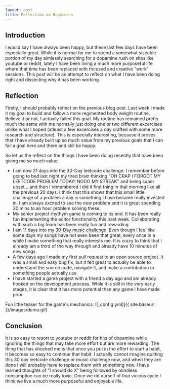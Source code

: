```yaml
---
layout: post
title: Reflection on Happiness
---
```


## Introduction

I would say I have always been happy, but these last few days have been especially great. While it is normal for me to spend a somewhat sizeable portion of my day aimlessly searching for a dopamine rush on sites like youtube or reddit, lately I have been living a much more purposeful life where that time has been replaced with focused and creative "work" sessions. This post will be an attempt to reflect on what I have been doing right and dissecting why it has been working.

## Reflection

Firstly, I should probably reflect on the previous blog post. Last week I made it my goal to build and follow a more regimented body weight routine. Believe it or not, I actually failed this goal. My routine has remained pretty much the same with me normally just doing one or two different excercises unlike what I hoped (atleast a few excercises a day crafted with some more research and structure). This is especially interesting, because it proves that I have already built up so much value from my previous goals that I can fail a goal here and there and still be happy. 

So let us the reflect on the things I have been doing recently that have been giving me so much value:
* I am now 21 days into the 30-Day leetcode challenge. I remember before going to bed last night my tired brain thinking "OH CRAP I FORGOT MY LEETCODE PROBLEM TODAY! NOOO MY STREAK" and being super upset... and then I remembered I did it first thing in that morning like all the previous 20 days. I think that this shows that this small little challenge of a problem a day is something I have became really invested in. I am always excited to see the new problem and it is great spending 30 mins to an hour problem solving these.
* My senior project rhythym game is coming to its end. It has been really fun implementing the editor functionality this past week. Collaborating with such a big team has been really fun and rewarding.
* I am 11 days into my [30-Day music challenge](https://www.youtube.com/watch?v=e9E4NyfFZzQ&list=PLv7Gn4qudqgh2nMTO9xVsG3JzNhIehfaA). Even though I feel like some days my songs have not even been that great, every once in a while I make something that really interests me. It is crazy to think that I already am a third of the way through and already have 10 minutes of new songs.
* A few days ago I made my first pull request to an open source project. It was a small and easy bug fix, but it felt great to actually be able to understand the source code, navigate it, and make a contribution to something people actually use.
* I have started a game project with a friend a day ago and am already hooked on the development process. While it is still in the very early stages, it is clear that it has more potential than any game I have made prior.

Fun little teaser for the game's mechanics:
![_config.yml]({{ site.baseurl }}/images/demo.gif)

## Conclusion

It is so easy to resort to youtube or reddit for hits of dopamine while ignoring the things that may take more effort but are more rewarding. The thing that has shocked me is that once you put in the effort to start a habit, it becomes so easy to continue that habit. I actually cannot imagine quitting this 30 day leetcode challenge or music challenge now, and when they are done I will probably have to replace them with something new. I have learned thoughts of "I should do X" being followed by mindless consumption can be really toxic. Once we rid ourself of that vicious cycle I think we live a much more purposeful and enjoyable life.



